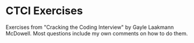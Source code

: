 # CTCI Exercises
Exercises from "Cracking the Coding Interview" by Gayle Laakmann McDowell. Most questions include my own comments on how to do them.
